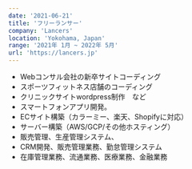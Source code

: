 ```yaml
---
date: '2021-06-21'
title: 'フリーランサー'
company: 'Lancers'
location: 'Yokohama, Japan'
range: '2021年 1月 ~ 2022年 5月'
url: 'https://lancers.jp'
---
```


- Webコンサル会社の新卒サイトコーディング
- スポーツフィットネス店舗のコーディング
- クリニックサイトwordpress制作　など
- スマートフォンアプリ開発。
- ECサイト構築（カラーミー、楽天、Shopifyに対応）
- サーバー構築（AWS/GCP/その他ホスティング）
- 販売管理、生産管理システム、
- CRM開発、販売管理業務、勤怠管理システム
- 在庫管理業務、流通業務、医療業務、金融業務
